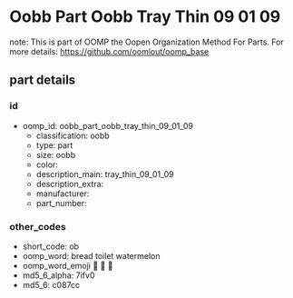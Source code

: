 # Oobb Part Oobb Tray Thin 09 01 09  

note: This is part of OOMP the Oopen Organization Method For Parts. For more details: https://github.com/oomlout/oomp_base

##  part details





### id
* oomp_id: oobb_part_oobb_tray_thin_09_01_09
  * classification: oobb
  * type: part
  * size: oobb
  * color: 
  * description_main: tray_thin_09_01_09
  * description_extra: 
  * manufacturer: 
  * part_number: 

### other_codes
* short_code: ob
* oomp_word: bread toilet watermelon
* oomp_word_emoji :bread: :toilet: :watermelon:
* md5_6_alpha: 7ifv0
* md5_6: c087cc